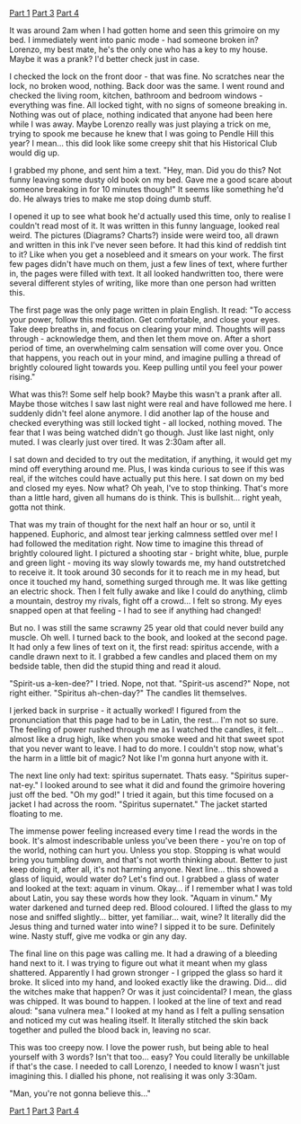 [Part 1](https://www.reddit.com/r/nosleep/comments/v12stj/the_only_warning_about_pendle_hill_part_1/?utm_medium=android_app&utm_source=share) [Part 3](https://www.reddit.com/r/nosleep/comments/v8tmhc/the_only_warning_about_pendle_hill_part_3/?utm_medium=android_app&utm_source=share) [Part 4](https://www.reddit.com/r/nosleep/comments/vjluqe/the_only_warning_about_pendle_hill_part_4/?utm_medium=android_app&utm_source=share)

It was around 2am when I had gotten home and seen this grimoire on my bed. I immediately went into panic mode - had someone broken in? Lorenzo, my best mate, he's the only one who has a key to my house. Maybe it was a prank? I'd better check just in case.

I checked the lock on the front door - that was fine. No scratches near the lock, no broken wood, nothing. Back door was the same. I went round and checked the living room, kitchen, bathroom and bedroom windows - everything was fine. All locked tight, with no signs of someone breaking in. Nothing was out of place, nothing indicated that anyone had been here while I was away. Maybe Lorenzo really was just playing a trick on me, trying to spook me because he knew that I was going to Pendle Hill this year? I mean… this did look like some creepy shit that his Historical Club would dig up.

I grabbed my phone, and sent him a text. "Hey, man. Did you do this? Not funny leaving some dusty old book on my bed. Gave me a good scare about someone breaking in for 10 minutes though!" It seems like something he'd do. He always tries to make me stop doing dumb stuff.

I opened it up to see what book he'd actually used this time, only to realise I couldn't read most of it. It was written in this funny language, looked real weird. The pictures (Diagrams? Charts?) inside were weird too, all drawn and written in this ink I've never seen before. It had this kind of reddish tint to it? Like when you get a nosebleed and it smears on your work. The first few pages didn't have much on them, just a few lines of text, where further in, the pages were filled with text. It all looked handwritten too, there were several different styles of writing, like more than one person had written this.

The first page was the only page written in plain English. It read: "To access your power, follow this meditation. Get comfortable, and close your eyes. Take deep breaths in, and focus on clearing your mind. Thoughts will pass through - acknowledge them, and then let them move on. After a short period of time, an overwhelming calm sensation will come over you. Once that happens, you reach out in your mind, and imagine pulling a thread of brightly coloured light towards you. Keep pulling until you feel your power rising."

What was this?! Some self help book? Maybe this wasn't a prank after all. Maybe those witches I saw last night were real and have followed me here. I suddenly didn't feel alone anymore. I did another lap of the house and checked everything was still locked tight - all locked, nothing moved. The fear that I was being watched didn't go though. Just like last night, only muted. I was clearly just over tired. It was 2:30am after all.

I sat down and decided to try out the meditation, if anything, it would get my mind off everything around me. Plus, I was kinda curious to see if this was real, if the witches could have actually put this here. I sat down on my bed and closed my eyes. Now what? Oh yeah, I've to stop thinking. That's more than a little hard, given all humans do is think. This is bullshit… right yeah, gotta not think.

That was my train of thought for the next half an hour or so, until it happened. Euphoric, and almost tear jerking calmness settled over me! I had followed the meditation right. Now time to imagine this thread of brightly coloured light. I pictured a shooting star - bright white, blue, purple and green light - moving its way slowly towards me, my hand outstretched to receive it. It took around 30 seconds for it to reach me in my head, but once it touched my hand, something surged through me. It was like getting an electric shock. Then I felt fully awake and like I could do anything, climb a mountain, destroy my rivals, fight off a crowd… I felt so strong. My eyes snapped open at that feeling - I had to see if anything had changed!

But no. I was still the same scrawny 25 year old that could never build any muscle. Oh well. I turned back to the book, and looked at the second page. It had only a few lines of text on it, the first read: spiritus accende, with a candle drawn next to it. I grabbed a few candles and placed them on my bedside table, then did the stupid thing and read it aloud.

"Spirit-us a-ken-dee?" I tried. Nope, not that. "Spirit-us ascend?" Nope, not right either. "Spiritus ah-chen-day?" The candles lit themselves.

I jerked back in surprise - it actually worked! I figured from the pronunciation that this page had to be in Latin, the rest… I'm not so sure. The feeling of power rushed through me as I watched the candles, it felt… almost like a drug high, like when you smoke weed and hit that sweet spot that you never want to leave. I had to do more. I couldn't stop now, what's the harm in a little bit of magic? Not like I'm gonna hurt anyone with it.

The next line only had text: spiritus supernatet. Thats easy. "Spiritus super-nat-ey." I looked around to see what it did and found the grimoire hovering just off the bed. "Oh my god!"
I tried it again, but this time focused on a jacket I had across the room. "Spiritus supernatet." The jacket started floating to me.

The immense power feeling increased every time I read the words in the book. It's almost indescribable unless you've been there - you're on top of the world, nothing can hurt you. Unless you stop. Stopping is what would bring you tumbling down, and that's not worth thinking about. Better to just keep doing it, after all, it's not harming anyone. Next line… this showed a glass of liquid, would water do? Let's find out. I grabbed a glass of water and looked at the text: aquam in vinum. Okay… if I remember what I was told about Latin, you say these words how they look. "Aquam in vinum." My water darkened and turned deep red. Blood coloured. I lifted the glass to my nose and sniffed slightly… bitter, yet familiar… wait, wine? It literally did the Jesus thing and turned water into wine? I sipped it to be sure. Definitely wine. Nasty stuff, give me vodka or gin any day.

The final line on this page was calling me. It had a drawing of a bleeding hand next to it. I was trying to figure out what it meant when my glass shattered. Apparently I had grown stronger - I gripped the glass so hard it broke. It sliced into my hand, and looked exactly like the drawing. Did… did the witches make that happen? Or was it just coincidental? I mean, the glass was chipped. It was bound to happen. I looked at the line of text and read aloud: "sana vulnera mea." I looked at my hand as I felt a pulling sensation and noticed my cut was healing itself. It literally stitched the skin back together and pulled the blood back in, leaving no scar.

This was too creepy now. I love the power rush, but being able to heal yourself with 3 words? Isn't that too… easy? You could literally be unkillable if that's the case. I needed to call Lorenzo, I needed to know I wasn't just imagining this. I dialled his phone, not realising it was only 3:30am.

"Man, you're not gonna believe this…"

[Part 1](https://www.reddit.com/r/nosleep/comments/v12stj/the_only_warning_about_pendle_hill_part_1/?utm_medium=android_app&utm_source=share) [Part 3](https://www.reddit.com/r/nosleep/comments/v8tmhc/the_only_warning_about_pendle_hill_part_3/?utm_medium=android_app&utm_source=share) [Part 4](https://www.reddit.com/r/nosleep/comments/vjluqe/the_only_warning_about_pendle_hill_part_4/?utm_medium=android_app&utm_source=share)